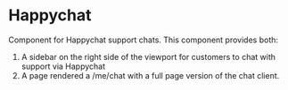 # Happychat

Component for Happychat support chats. This component provides both:

1. A sidebar on the right side of the viewport for customers to chat with support via Happychat
2. A page rendered a /me/chat with a full page version of the chat client.
